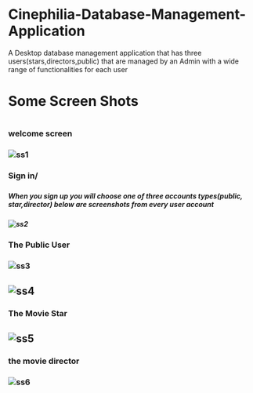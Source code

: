 # Cinephilia-Database-Management-Application


A Desktop database management application that has three users(stars,directors,public) that are managed by an Admin with a wide range of functionalities for each user



<h1>Some Screen Shots<h1>
  
<h3>welcome screen<h3>
  
  ![ss1](https://user-images.githubusercontent.com/62334815/104251952-9014f280-5479-11eb-83ba-038b90717072.JPG)

<h3> Sign in/<h3>
<h5>  When you sign up you will choose one of three accounts types(public, star,director) below are screenshots from every user account<h5>
  
![ss2](https://user-images.githubusercontent.com/62334815/104252120-ed10a880-5479-11eb-9603-40fe6f6fb510.JPG)

<h3>The Public User<h3>
  
![ss3](https://user-images.githubusercontent.com/62334815/104252131-f3068980-5479-11eb-9f31-cb8f9f921bde.JPG)


![ss4](https://user-images.githubusercontent.com/62334815/104252152-fe59b500-5479-11eb-9f46-cca338413c84.JPG)
---
<h3>The Movie Star<h3>
  
![ss5](https://user-images.githubusercontent.com/62334815/104252166-03b6ff80-547a-11eb-9850-008e937bcb33.JPG)
---
<h3>the movie director<h3>
  
![ss6](https://user-images.githubusercontent.com/62334815/104252180-087bb380-547a-11eb-917d-accd821ae90a.JPG)

